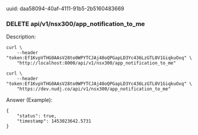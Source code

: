 uuid: daa58094-40af-4111-91b5-2b5160483669

### DELETE api/v1/nsx300/app\_notification\_to_me

Description: 

```
curl \
    --header "token:Ef1KvpVTHG0AAsV28to0WPYTCJAj48oQPGapLD3Yc436LzGTL0V1GiqkuOxq" \
    "http://localhost:8000/api/v1/nsx300/app_notification_to_me"
```

```
curl \
    --header "token:Ef1KvpVTHG0AAsV28to0WPYTCJAj48oQPGapLD3Yc436LzGTL0V1GiqkuOxq" \
    "https://dev.nudj.co/api/v1/nsx300/app_notification_to_me"
```



Answer (Example):

```
{
	"status": true,
	"timestamp": 1453023642.5731
}
```
